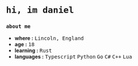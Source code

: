 # `hi, im daniel`
### `about me`
-  **where :** <kbd>Lincoln, England</kbd>
-  **age :** <kbd>18</kbd>
-  **learning :** <kbd>Rust</kbd>
-  **languages :** <kbd>Typescript</kbd> <kbd>Python</kbd> <kbd>Go</kbd> <kbd>C#</kbd> <kbd>C++</kbd> <kbd>Lua</kbd>
